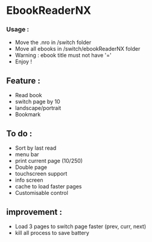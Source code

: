 # EbookReaderNX

### Usage :

- Move the .nro in /switch folder
- Move all ebooks in /switch/ebookReaderNX folder
- Warning : ebook title must not have '='
- Enjoy !

## Feature :
- Read book
- switch page by 10
- landscape/portrait
- Bookmark

## To do :
- Sort by last read
- menu bar
- print current page (10/250)
- Double page
- touchscreen support
- info screen
- cache to load faster pages
- Customisable control

## improvement :

- Load 3 pages to switch page faster (prev, curr, next)
- kill all process to save battery

